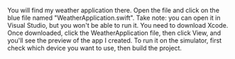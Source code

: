 You will find my weather application there. Open the file and click on the blue file named "WeatherApplication.swift". Take note: you can open it in Visual Studio, but you won't be able to run it. You need to download Xcode. Once downloaded, click the WeatherApplication file, then click View, and you'll see the preview of the app I created. To run it on the simulator, first check which device you want to use, then build the project.




